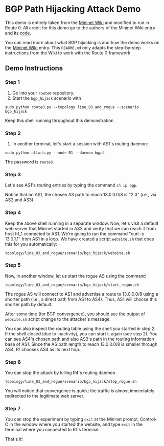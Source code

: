 # BGP Path Hijacking Attack Demo

This demo is entirely taken from the [Mininet
Wiki](https://github.com/mininet/mininet/wiki/BGP-Path-Hijacking-Attack-Demo)
and modified to run in Route 0.  All credit for this demo go to the authors of
the Mininet Wiki entry and its [code](https://bitbucket.org/jvimal/bgp).

You can read more about what BGP hijacking is and how the demo works on the
[Mininet
Wiki](https://github.com/mininet/mininet/wiki/BGP-Path-Hijacking-Attack-Demo)
entry.  This `README.md` only adapts the step-by-step instructions from the
Wiki to work with the Route 0 framework.

## Demo Instructions

### Step 1

1. Go into your `route0` repository.
2. Start the `bgp_hijack` scenario with

```
sudo python route0.py --topology line_03_and_rogue --scenario bgp_hijack
```

Keep this shell running throughout this demonstration.

### Step 2

1. In another terminal, let's start a session with AS1's routing daemon:

```
sudo python attach.py --node R1 --daemon bgpd
```

The password is `route0`.

### Step 3

Let's see AS1's routing entries by typing the command `sh ip bgp`.

Notice that on AS1, the chosen AS path to reach 13.0.0.0/8 is "2 3" (i.e., via
AS2 and AS3).

### Step 4

Keep the above shell running in a separate window.  Now, let's visit a default
web server that Mininet started in AS3 and verify that we can reach it from
host h1_1 connected to AS1. We're going to run the command "curl -s 13.0.1.1"
from AS1 in a loop. We have created a script `website.sh` that does this for
you automatically:

```
topology/line_03_and_rogue/scenario/bgp_hijack/website.sh
```

### Step 5

Now, in another window, let us start the rogue AS using the command

```
topology/line_03_and_rogue/scenario/bgp_hijack/start_rogue.sh
```

The rogue AS will connect to AS1 and advertise a route to 13.0.0.0/8 using a
shorter path (i.e., a direct path from AS1 to AS4).  Thus, AS1 will choose this
shorter path by default.

After some time (for BGP convergence), you should see the output of
`website.sh` script change to the attacker's message.

You can also inspect the routing table using the shell you started in step 2.
If the shell closed (due to inactivity), you can start it again (see step 2).
You can see AS4's chosen path and also AS3's path in the routing information
base of AS1.  Since the AS path length to reach 13.0.0.0/8 is smaller through
AS4, R1 chooses AS4 as its next hop.

### Step 6

You can stop the attack by killing R4's routing daemon

```
topology/line_03_and_rogue/scenario/bgp_hijack/stop_rogue.sh
```

You will notice that convergence is quick: the traffic is almost immediately
redirected to the legitimate web server.

### Step 7

You can stop the experiment by typing `exit` at the Mininet prompt, Control-C
in the window where you started the website, and type `exit` in the terminal
where you connected to R1's terminal.

That's it!
